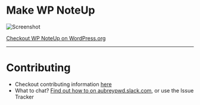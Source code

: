 # Make WP NoteUp

![Screenshot](https://cloudup.com/cKtfRa-MxFQ+)

[Checkout WP NoteUp on WordPress.org](https://wordpress.org/plugins/wp-noteup/)

_____________________________

# Contributing

- Checkout contributing information [here](https://github.com/aubreypwd/contributing)
- What to chat? [Find out how to on aubreypwd.slack.com](https://github.com/aubreypwd/contributing/blob/master/3.md), or use the Issue Tracker
